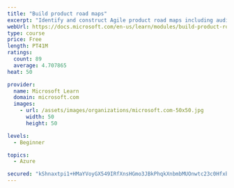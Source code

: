 ```yaml
---
title: "Build product road maps"
excerpt: "Identify and construct Agile product road maps including audiences, prioritization, themes, milestones, epics, and user stories."
webUrl: https://docs.microsoft.com/en-us/learn/modules/build-product-roadmaps/
type: course
price: Free
length: PT41M
ratings:
  count: 89
  average: 4.707865
heat: 50

provider:
  name: Microsoft Learn
  domain: microsoft.com
  images:
    - url: /assets/images/organizations/microsoft.com-50x50.jpg
      width: 50
      height: 50

levels:
  - Beginner

topics:
  - Azure

secured: "kShnaxtpi1+HMaYVoyGX549IRfXnsHGmo3JBkPhqkXnbmbMUOnwtc23c0Hfxbmv/acvHJej8QGPbZ+IjV2ExCGeEfbCiSSlulbmfwYQnQfQxTycZi5r2GnuX4D72CoHQCsPSO0d3nVvSNCFoDwGIiMPCZ9PSwQMswTsJFUb5tUBwQvxzk4dhRsNwtDTjMlGb3A3PQFC61JLoOQylvYHusPkMbQ9A0bCAohJv0Ycfp3JpgENIsSUNHsYtza/muAVwTyxEXvUD6/S23KEEnPMOPgloHOzFg+qvjgIQ8BSkl9q3zorCIBQ1tTZTwkNzanohNbYBf4BOLrjnN02dLLKh2xval6K65gpoME+AJlwUR725dEvIkN4/3K7ZZ7wCyweAtpR1UOBelY/KbapdS7DR9PxPlbk0h0uGkQOiiZtHZG4=;l/g76hkFbvDKmBuhNA3QDg=="
---
```


